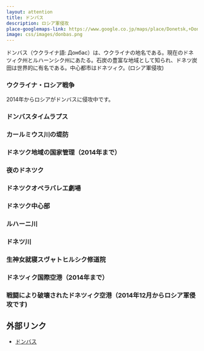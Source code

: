 ```yaml
---
layout: attention
title: ドンバス
description: ロシア軍侵攻
place-googlemaps-link: https://www.google.co.jp/maps/place/Donetsk,+Donetsk+Oblast,+Ukraine/
image: css/images/donbas.png
---
```

ドンバス（ウクライナ語: Донбас）は、ウクライナの地名である。現在のドネツィク州とルハーンシク州にあたる。石炭の豊富な地域として知られ、ドネツ炭田は世界的に有名である。中心都市はドネツィク。(ロシア軍侵攻)

### ウクライナ・ロシア戦争
2014年からロシアがドンバスに侵攻中です。

<div class="lazyload">
<!--
<img src="http://mediarnbo.org/wp-content/uploads/2016/02/23-02_eng.jpg"/>
-->
</div>

### ドンバスタイムラプス
<div class="lazyload">
<!--
<div class="video-container"><iframe src="http://www.youtube.com/embed/sot6-bGenhQ?html5=1" frameborder="0"></iframe></div>
-->
</div>

### カールミウス川の堤防
<div class="lazyload">
<!--
<a title="By Андрей Патриков (Self-photographed) [Public domain], via Wikimedia Commons" href="https://commons.wikimedia.org/wiki/File%3ANabDonetsk.jpg"><img width="512" alt="NabDonetsk" src="https://upload.wikimedia.org/wikipedia/commons/2/2a/NabDonetsk.jpg"/></a>
-->
</div>

### ドネツク地域の国家管理（2014年まで）
<div class="lazyload">
<!--
<a title="By Brücke-Osteuropa (Own work) [Public domain], via Wikimedia Commons" href="https://commons.wikimedia.org/wiki/File%3ADonezk_02.JPG"><img width="2048" alt="Donezk 02" src="https://upload.wikimedia.org/wikipedia/commons/thumb/2/2a/Donezk_02.JPG/2048px-Donezk_02.JPG"/></a>
-->
</div>

### 夜のドネツク
<div class="lazyload">
<!--
<a title="By Русский: Юрий Нейло English: Yuriy Neylo AKA Samurai (OTRS:2011122110009499) [Public domain], via Wikimedia Commons" href="https://commons.wikimedia.org/wiki/File%3APedestrianstreet.jpg"><img width="2048" alt="Pedestrianstreet" src="https://upload.wikimedia.org/wikipedia/commons/thumb/f/f1/Pedestrianstreet.jpg/2048px-Pedestrianstreet.jpg"/></a>
-->
</div>

### ドネツクオペラバレエ劇場
<div class="lazyload">
<!--
<a title="By Podvalov (Own work) [GPL (http://www.gnu.org/licenses/gpl.html)], via Wikimedia Commons" href="https://commons.wikimedia.org/wiki/File%3ADonezk_Zentrum_Oper.JPG"><img width="2048" alt="Donezk Zentrum Oper" src="https://upload.wikimedia.org/wikipedia/commons/thumb/f/f0/Donezk_Zentrum_Oper.JPG/2048px-Donezk_Zentrum_Oper.JPG"/></a>
-->
</div>

### ドネツク中心部
<div class="lazyload">
<!--
<a title="Andrew Butko [GFDL 1.3 (www.gnu.org/licenses/fdl-1.3.html) or CC BY-SA 3.0 (http://creativecommons.org/licenses/by-sa/3.0)], via Wikimedia Commons" href="https://commons.wikimedia.org/wiki/File%3A%D0%A2%D0%B5%D0%B0%D1%82%D1%80%D0%B0%D0%BB%D1%8C%D0%BD%D0%B0%D1%8F_%D0%BF%D0%BB%D0%BE%D1%89%D0%B0%D0%B4%D1%8C_017.JPG"><img width="2048" alt="Театральная площадь 017" src="https://upload.wikimedia.org/wikipedia/commons/thumb/c/c7/%D0%A2%D0%B5%D0%B0%D1%82%D1%80%D0%B0%D0%BB%D1%8C%D0%BD%D0%B0%D1%8F_%D0%BF%D0%BB%D0%BE%D1%89%D0%B0%D0%B4%D1%8C_017.JPG/2048px-%D0%A2%D0%B5%D0%B0%D1%82%D1%80%D0%B0%D0%BB%D1%8C%D0%BD%D0%B0%D1%8F_%D0%BF%D0%BB%D0%BE%D1%89%D0%B0%D0%B4%D1%8C_017.JPG"/></a>
-->
</div>

### ルハーニ川
<div class="lazyload">
<!--
<p><a href="https://commons.wikimedia.org/wiki/File:20070609_001.jpg#/media/File:20070609_001.jpg"><img src="https://upload.wikimedia.org/wikipedia/commons/thumb/b/b9/20070609_001.jpg/1200px-20070609_001.jpg" alt="20070609 001.jpg"></a></p>
-->
</div>

### ドネツ川
<div class="lazyload">
<!--
<p><a href="https://commons.wikimedia.org/wiki/File:Sviatohirsk_Seversky_Donets_River_IMG_0347_1725.jpg#/media/File:Sviatohirsk_Seversky_Donets_River_IMG_0347_1725.jpg"><img src="https://upload.wikimedia.org/wikipedia/commons/thumb/7/7f/Sviatohirsk_Seversky_Donets_River_IMG_0347_1725.jpg/1200px-Sviatohirsk_Seversky_Donets_River_IMG_0347_1725.jpg" alt="Sviatohirsk Seversky Donets River IMG 0347 1725.jpg"></a></p>
-->
</div>

### 生神女就寝スヴャトヒルシク修道院
<div class="lazyload">
<!--
<p><a href="https://commons.wikimedia.org/wiki/File:Svjatogorsk,_Lavra_3.jpg#/media/File:Svjatogorsk,_Lavra_3.jpg"><img src="https://upload.wikimedia.org/wikipedia/commons/thumb/3/3a/Svjatogorsk%2C_Lavra_3.jpg/1200px-Svjatogorsk%2C_Lavra_3.jpg" alt="Svjatogorsk, Lavra 3.jpg"></a></p>
-->
</div>

### ドネツィク国際空港（2014年まで）
<div class="lazyload">
<!--
<a title="By Michael1238 (Own work) [CC BY-SA 3.0 (http://creativecommons.org/licenses/by-sa/3.0)], via Wikimedia Commons" href="https://commons.wikimedia.org/wiki/File%3AIMAG2080.jpg"><img width="2048" alt="IMAG2080" src="https://upload.wikimedia.org/wikipedia/commons/thumb/f/fb/IMAG2080.jpg/2048px-IMAG2080.jpg"/></a>
-->
</div>

### 戦闘により破壊されたドネツィク空港（2014年12月からロシア軍侵攻です)
<div class="lazyload">
<!--
<p><a href="https://commons.wikimedia.org/wiki/File:Ruins_of_Donetsk_International_airport_(16).jpg#/media/File:Ruins_of_Donetsk_International_airport_(16).jpg"><img src="https://upload.wikimedia.org/wikipedia/commons/c/ce/Ruins_of_Donetsk_International_airport_%2816%29.jpg" alt="Ruins of Donetsk International airport (16).jpg"></a></p>
-->
</div>

## 外部リンク
* <a href="http://ja.wikipedia.org/wiki/%E3%83%89%E3%83%B3%E3%83%90%E3%82%B9">ドンバス</a>
